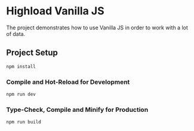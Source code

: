 # Highload Vanilla JS

The project demonstrates how to use Vanilla JS in order to work with a lot of data.

## Project Setup

```sh
npm install
```

### Compile and Hot-Reload for Development

```sh
npm run dev
```

### Type-Check, Compile and Minify for Production

```sh
npm run build
```
